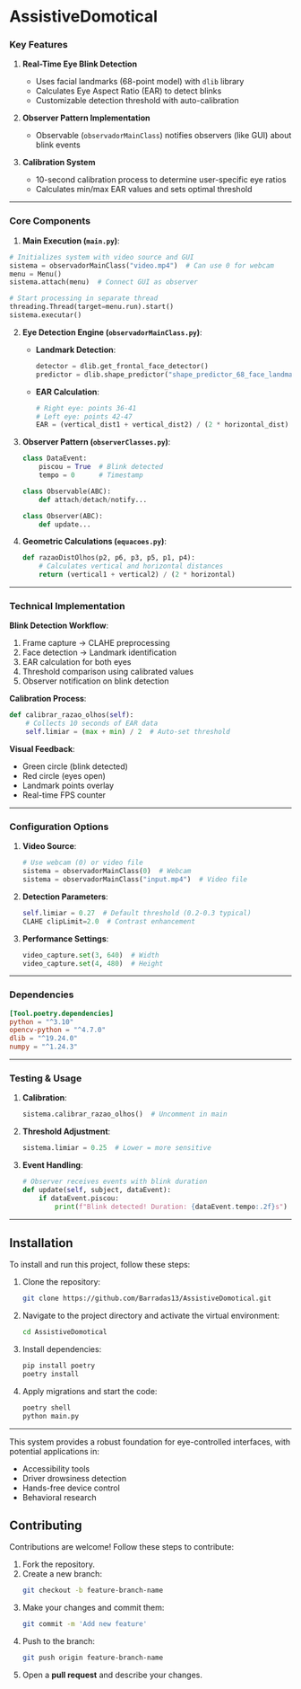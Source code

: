 # AssistiveDomotical

### Key Features

1. **Real-Time Eye Blink Detection**
   - Uses facial landmarks (68-point model) with `dlib` library
   - Calculates Eye Aspect Ratio (EAR) to detect blinks
   - Customizable detection threshold with auto-calibration

2. **Observer Pattern Implementation** 
   - Observable (`observadorMainClass`) notifies observers (like GUI) about blink events

3. **Calibration System** 
   - 10-second calibration process to determine user-specific eye ratios
   - Calculates min/max EAR values and sets optimal threshold

---

### Core Components

1. **Main Execution (`main.py`)**:
```python
# Initializes system with video source and GUI
sistema = observadorMainClass("video.mp4")  # Can use 0 for webcam
menu = Menu()
sistema.attach(menu)  # Connect GUI as observer

# Start processing in separate thread
threading.Thread(target=menu.run).start()  
sistema.executar()
```

2. **Eye Detection Engine (`observadorMainClass.py`)**:
   - **Landmark Detection**:
     ```python
     detector = dlib.get_frontal_face_detector()
     predictor = dlib.shape_predictor("shape_predictor_68_face_landmarks.dat")
     ```
   - **EAR Calculation**:
     ```python
     # Right eye: points 36-41
     # Left eye: points 42-47
     EAR = (vertical_dist1 + vertical_dist2) / (2 * horizontal_dist)
     ```

3. **Observer Pattern (`observerClasses.py`)**:
   ```python
   class DataEvent:
       piscou = True  # Blink detected
       tempo = 0      # Timestamp

   class Observable(ABC):
       def attach/detach/notify...

   class Observer(ABC):
       def update...
   ```

4. **Geometric Calculations (`equacoes.py`)**:
   ```python
   def razaoDistOlhos(p2, p6, p3, p5, p1, p4):
       # Calculates vertical and horizontal distances
       return (vertical1 + vertical2) / (2 * horizontal)
   ```

---

### Technical Implementation

**Blink Detection Workflow**:
1. Frame capture → CLAHE preprocessing
2. Face detection → Landmark identification
3. EAR calculation for both eyes
4. Threshold comparison using calibrated values
5. Observer notification on blink detection

**Calibration Process**:
```python
def calibrar_razao_olhos(self):
    # Collects 10 seconds of EAR data
    self.limiar = (max + min) / 2  # Auto-set threshold
```

**Visual Feedback**:
- Green circle (blink detected)
- Red circle (eyes open)
- Landmark points overlay
- Real-time FPS counter

---

### Configuration Options

1. **Video Source**:
   ```python
   # Use webcam (0) or video file
   sistema = observadorMainClass(0)  # Webcam
   sistema = observadorMainClass("input.mp4")  # Video file
   ```

2. **Detection Parameters**:
   ```python
   self.limiar = 0.27  # Default threshold (0.2-0.3 typical)
   CLAHE clipLimit=2.0  # Contrast enhancement
   ```

3. **Performance Settings**:
   ```python
   video_capture.set(3, 640)  # Width
   video_capture.set(4, 480)  # Height
   ```

---

### Dependencies

```toml
[Tool.poetry.dependencies]
python = "^3.10"
opencv-python = "^4.7.0"
dlib = "^19.24.0"
numpy = "^1.24.3"
```

---

### Testing & Usage

1. **Calibration**:
   ```python
   sistema.calibrar_razao_olhos()  # Uncomment in main
   ```

2. **Threshold Adjustment**:
   ```python
   sistema.limiar = 0.25  # Lower = more sensitive
   ```

3. **Event Handling**:
   ```python
   # Observer receives events with blink duration
   def update(self, subject, dataEvent):
       if dataEvent.piscou:
           print(f"Blink detected! Duration: {dataEvent.tempo:.2f}s")
   ```

---

## **Installation**  

To install and run this project, follow these steps:  

1. Clone the repository:  
   ```sh
   git clone https://github.com/Barradas13/AssistiveDomotical.git
   ```
2. Navigate to the project directory and activate the virtual environment:  
   ```sh
   cd AssistiveDomotical
   ```
3. Install dependencies:  
   ```sh
   pip install poetry
   poetry install
   ```
4. Apply migrations and start the code:  
   ```sh
   poetry shell
   python main.py
   ```

---

This system provides a robust foundation for eye-controlled interfaces, with potential applications in:
- Accessibility tools
- Driver drowsiness detection
- Hands-free device control
- Behavioral research

## **Contributing**  

Contributions are welcome! Follow these steps to contribute:  

1. Fork the repository.  
2. Create a new branch:  
   ```sh
   git checkout -b feature-branch-name
   ```
3. Make your changes and commit them:  
   ```sh
   git commit -m 'Add new feature'
   ```
4. Push to the branch:  
   ```sh
   git push origin feature-branch-name
   ```
5. Open a **pull request** and describe your changes.  
